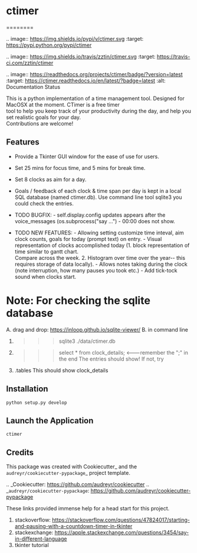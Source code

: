 # ctimer
========


.. image:: https://img.shields.io/pypi/v/ctimer.svg
        :target: https://pypi.python.org/pypi/ctimer

.. image:: https://img.shields.io/travis/zztin/ctimer.svg
        :target: https://travis-ci.com/zztin/ctimer

.. image:: https://readthedocs.org/projects/ctimer/badge/?version=latest
        :target: https://ctimer.readthedocs.io/en/latest/?badge=latest
        :alt: Documentation Status




This is a python implementation of a time management tool. Designed for MacOSX at the moment. CTimer is a free timer\
tool to help you keep track of your productivity during the day, and help you set realistic goals for your day. \
Contributions are welcome!




Features
--------

* Provide a Tkinter GUI window for the ease of use for users.
* Set 25 mins for focus time, and 5 mins for break time.
* Set 8 clocks as aim for a day.
* Goals / feedback of each clock & time span per day is kept in a local SQL database (named ctimer.db). Use command line tool sqlite3 you could check the entries.

* TODO BUGFIX:
        - self.display.config updates appears after the voice_messages (os.subprocess("say ...")
        - 00:00 does not show.
* TODO NEW FEATURES:
        - Allowing setting customize time inteval, aim clock counts, goals for today (prompt text) on entry.
        - Visual representation of clocks accomplished today (1. block representation of time similar to gantt chart.\
          Compare across the week. 2. Histogram over time over the year-- this requires storage of data locally).
        - Allows notes taking during the clock (note interruption, how many pauses you took etc.)
        - Add tick-tock sound when clocks start.

# Note: For checking the sqlite database
A. drag and drop: https://inloop.github.io/sqlite-viewer/
B. in command line
1. >>> sqlite3 ./data/ctimer.db
2. >>> select * from clock_details; <---remember the ";" in the end
The entries should show! If not, try
3. .tables
This should show clock_details

Installation
------------

```
python setup.py develop
```

Launch the Application
----------------------

```
ctimer
```

Credits
-------

This package was created with Cookiecutter_ and the `audreyr/cookiecutter-pypackage`_ project template.

.. _Cookiecutter: https://github.com/audreyr/cookiecutter
.. _`audreyr/cookiecutter-pypackage`: https://github.com/audreyr/cookiecutter-pypackage

These links provided immense help for a head start for this project.
1. stackoverflow: https://stackoverflow.com/questions/47824017/starting-and-pausing-with-a-countdown-timer-in-tkinter
2. stackexchange: https://apple.stackexchange.com/questions/3454/say-in-different-language
3. tkinter tutorial
